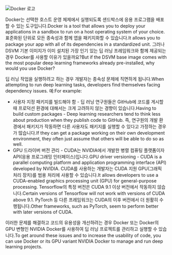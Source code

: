 ![Docker 로고](../media/3-image1.PNG)

<span data-ttu-id="99312-102">Docker는 선택한 호스트 운영 체제에서 실행되도록 샌드박스에 응용 프로그램을 배포할 수 있는 도구입니다.</span><span class="sxs-lookup"><span data-stu-id="99312-102">Docker is a tool that allows you to deploy your applications in a sandbox to run on a host operating system of your choice.</span></span> <span data-ttu-id="99312-103">표준화된 단위로 모든 종속성과 함께 앱을 패키지화할 수 있습니다.</span><span class="sxs-lookup"><span data-stu-id="99312-103">It allows you to package your app with all of its dependencies in a standardized unit.</span></span> <span data-ttu-id="99312-104">그러나 DSVM 기본 이미지가 이미 설치된 가장 인기 있는 딥 러닝 프레임워크와 함께 제공되는 경우 Docker를 사용할 이유가 있을까요?</span><span class="sxs-lookup"><span data-stu-id="99312-104">But if the DSVM base image comes with the most popular deep learning frameworks already pre-installed, why would you use Docker?</span></span>

<span data-ttu-id="99312-105">딥 러닝 작업을 실행하려고 하는 경우 개발자는 종속성 문제에 직면하게 됩니다.</span><span class="sxs-lookup"><span data-stu-id="99312-105">When attempting to run deep learning tasks, developers find themselves facing dependency issues.</span></span> <span data-ttu-id="99312-106">예:</span><span class="sxs-lookup"><span data-stu-id="99312-106">For example:</span></span> 

- <span data-ttu-id="99312-107">사용자 지정 패키지를 빌드해야 함 - 딥 러닝 연구원들은 GitHub에 코드를 게시할 때 프로덕션 환경에 대해서는 크게 고려하지 않는 경향이 있습니다.</span><span class="sxs-lookup"><span data-stu-id="99312-107">Having to build custom packages - Deep learning researchers tend to think less about production when they publish code to GitHub.</span></span> <span data-ttu-id="99312-108">즉, 연구원의 개발 환경에서 패키지가 작동하면 다른 사용자도 패키지를 실행할 수 있다고 가정하는 경우가 많습니다.</span><span class="sxs-lookup"><span data-stu-id="99312-108">If they can get a package working on their own development environment, they often just assume that others will be able to do so as well.</span></span>
- <span data-ttu-id="99312-109">GPU 드라이버 버전 관리 - CUDA는 NVIDIA에서 개발한 병렬 컴퓨팅 플랫폼이자 API(응용 프로그래밍 인터페이스)입니다.</span><span class="sxs-lookup"><span data-stu-id="99312-109">GPU driver versioning - CUDA is a parallel computing platform and application programming interface (API) developed by NVIDIA.</span></span> <span data-ttu-id="99312-110">CUDA를 사용하는 개발자는 CUDA 지원 GPU(그래픽 처리 장치)를 범용 처리에 사용할 수 있습니다.</span><span class="sxs-lookup"><span data-stu-id="99312-110">It allows developers to use a CUDA-enabled graphics processing unit (GPU) for general-purpose processing.</span></span> <span data-ttu-id="99312-111">Tensorflow의 특정 버전은 CUDA 9.1 이상 버전에서 작동하지 않습니다.</span><span class="sxs-lookup"><span data-stu-id="99312-111">Certain versions of Tensorflow will not work with versions of CUDA above 9.1.</span></span> <span data-ttu-id="99312-112">PyTorch 등 다른 프레임워크는 CUDA의 이후 버전에서 더 원활히 수행됩니다.</span><span class="sxs-lookup"><span data-stu-id="99312-112">Other frameworks, such as PyTorch, seem to perform better with later versions of CUDA.</span></span>

<span data-ttu-id="99312-113">이러한 문제를 해결하고 코드의 유용성을 개선하려는 경우 Docker 또는 Docker의 GPU 변형인 NVIDIA Docker를 사용하여 딥 러닝 프로젝트를 관리하고 실행할 수 있습니다.</span><span class="sxs-lookup"><span data-stu-id="99312-113">To get around these issues and to increase the usability of code, you can use Docker or its GPU variant NVIDIA Docker to manage and run deep learning projects.</span></span> 

<!--Quiz 
What is CUDA? 
What versioning issues do deep learning engineers deal with? -->